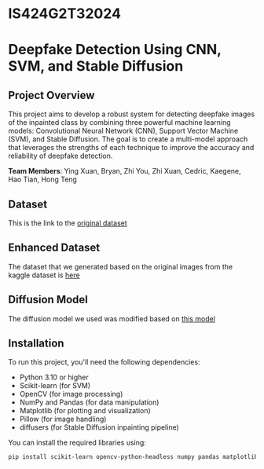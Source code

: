 # IS424G2T32024

# Deepfake Detection Using CNN, SVM, and Stable Diffusion

## Project Overview
This project aims to develop a robust system for detecting deepfake images of the inpainted class by combining three powerful machine learning models: Convolutional Neural Network (CNN), Support Vector Machine (SVM), and Stable Diffusion. The goal is to create a multi-model approach that leverages the strengths of each technique to improve the accuracy and reliability of deepfake detection.

**Team Members**: Ying Xuan, Bryan, Zhi You, Zhi Xuan, Cedric, Kaegene, Hao Tian, Hong Teng

## Dataset
This is the link to the [original dataset](https://www.kaggle.com/datasets/danielmao2019/deepfakeart?resource=download) 

## Enhanced Dataset
The dataset that we generated based on the original images from the kaggle dataset is [here](https://www.dropbox.com/scl/fi/2qxop3lzxxat4rn43xpi4/sendyx.zip?rlkey=58lz4x1zh4datuf3a24wtf0kt&e=1&st=jdjuvrsm&dl=0)

## Diffusion Model
The diffusion model we used was modified based on [this model](https://huggingface.co/stabilityai/stable-diffusion-2-inpainting)

## Installation
To run this project, you'll need the following dependencies:

- Python 3.10 or higher
- Scikit-learn (for SVM)
- OpenCV (for image processing)
- NumPy and Pandas (for data manipulation)
- Matplotlib (for plotting and visualization)
- Pillow (for image handling)
- diffusers (for Stable Diffusion inpainting pipeline)

You can install the required libraries using:
```bash
pip install scikit-learn opencv-python-headless numpy pandas matplotlib pillow diffusers

